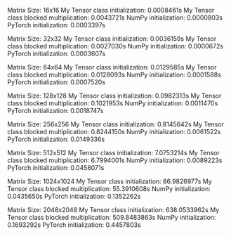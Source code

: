 





















Matrix Size: 16x16
My Tensor class initialization: 0.0008461s
My Tensor class blocked multiplication: 0.0043721s
NumPy initialization: 0.0000803s
PyTorch initialization: 0.0003397s

Matrix Size: 32x32
My Tensor class initialization: 0.0036159s
My Tensor class blocked multiplication: 0.0027030s
NumPy initialization: 0.0000672s
PyTorch initialization: 0.0003607s

Matrix Size: 64x64
My Tensor class initialization: 0.0129585s
My Tensor class blocked multiplication: 0.0128093s
NumPy initialization: 0.0001588s
PyTorch initialization: 0.0007520s

Matrix Size: 128x128
My Tensor class initialization: 0.0982313s
My Tensor class blocked multiplication: 0.1021953s
NumPy initialization: 0.0011470s
PyTorch initialization: 0.0018747s

Matrix Size: 256x256
My Tensor class initialization: 0.8145642s
My Tensor class blocked multiplication: 0.8244150s
NumPy initialization: 0.0061522s
PyTorch initialization: 0.0149336s

Matrix Size: 512x512
My Tensor class initialization: 7.0753214s
My Tensor class blocked multiplication: 6.7994001s
NumPy initialization: 0.0089223s
PyTorch initialization: 0.0458071s

Matrix Size: 1024x1024
My Tensor class initialization: 86.9826977s
My Tensor class blocked multiplication: 55.3910608s
NumPy initialization: 0.0435650s
PyTorch initialization: 0.1352262s

Matrix Size: 2048x2048
My Tensor class initialization: 638.0533962s
My Tensor class blocked multiplication: 509.8483863s
NumPy initialization: 0.1693292s
PyTorch initialization: 0.4457803s